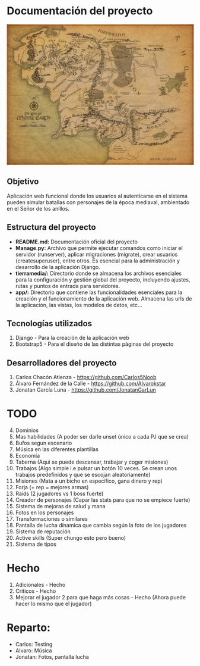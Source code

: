 # Documentación del proyecto

![](app/static/tierramedia.webp)

## Objetivo

Aplicación web funcional donde los usuarios al autenticarse en el sistema pueden simular batallas con personajes de la época mediaval, ambientado en el Señor de los anillos.

## Estructura del proyecto

- **README.md:** Documentación oficial del proyecto
- **Manage.py:** Archivo que permite ejecutar comandos como iniciar el servidor (runserver), aplicar migraciones (migrate), crear usuarios (createsuperuser), entre otros. Es esencial para la administración y desarrollo de la aplicación Django.
- **tierramedia/:** Directorio donde se almacena los archivos esenciales para la configuración y gestión global del proyecto, incluyendo ajustes, rutas y puntos de entrada para servidores.
- **app/:** Directorio que contiene las funcionalidades esenciales para la creación y el funcionamiento de la aplicación web. Almacena las urls de la aplicación, las vistas, los modelos de datos, etc...

## Tecnologías utilizados

1. Django - Para la creación de la aplicación web
2. Bootstrap5 - Para el diseño de las distintas páginas del proyecto

## Desarrolladores del proyecto
1. Carlos Chacón Atienza - https://github.com/Carlos5Noob
2. Álvaro Fernández de la Calle - https://github.com/Alvarokstar
3. Jonatan García Luna - https://github.com/JonatanGarLun

# TODO

4. Dominios 
5. Mas habilidades (A poder ser darle unset único a cada PJ que se crea)
6. Bufos segun escenario
7. Música en las diferentes plantillas
8. Economía
9. Taberna (Aqui se puede descansar, trabajar y coger misiones)
10. Trabajos (Algo simple i.e pulsar un botón 10 veces. Se crean unos trabajos predefinidos y que se escojan aleatoriamente)
11. Misiones (Mata a un bicho en específico, gana dinero y rep)
12. Forja (+ rep = mejores armas)
13. Raids (2 jugadores vs 1 boss fuerte)
14. Creador de personajes (Capar las stats para que no se empiece fuerte)
15. Sistema de mejoras de salud y mana
16. Fotos en los personajes
17. Transformaciones o similares
18. Pantalla de lucha dínamica que cambia según la foto de los jugadores
19. Sistema de reputación
20. Active skills (Super chungo esto pero bueno)
21. Sistema de tipos

# Hecho

1. Adicionales - Hecho
2. Criticos - Hecho
3. Mejorar el jugador 2 para que haga más cosas - Hecho (Ahora puede hacer lo mismo que el jugador)

# Reparto:

- Carlos: Testing
- Alvaro: Música
- Jonatan: Fotos, pantalla lucha